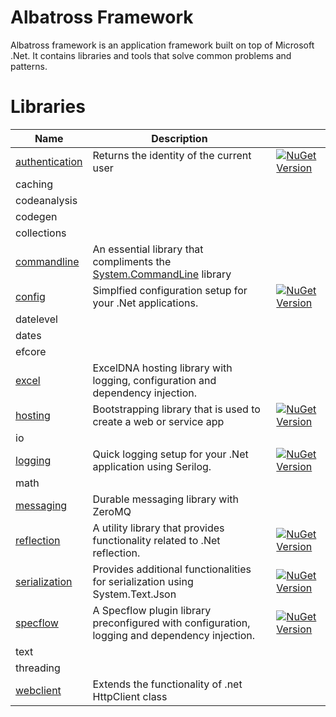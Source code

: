 # Albatross Framework
Albatross framework is an application framework built on top of Microsoft .Net.  It contains libraries and tools that solve common problems and patterns.

# Libraries
|Name|Description||
|-|-|-|
|[authentication](./authentication/Albatross.Authentication/)|Returns the identity of the current user|[![NuGet Version](https://img.shields.io/nuget/v/Albatross.Authentication)](https://www.nuget.org/packages/Albatross.Authentication)|
|caching|||
|codeanalysis|||
|codegen|||
|collections|||
|[commandline](./commandline/Albatross.CommandLine)|An essential library that compliments the [System.CommandLine](https://learn.microsoft.com/en-us/dotnet/standard/commandline/) library||
|[config](./config/Albatross.Config)|Simplfied configuration setup for your .Net applications.|[![NuGet Version](https://img.shields.io/nuget/v/https://www.nuget.org/packages/Albatross.Config)](https://www.nuget.org/packages/Albatross.Config)|
|datelevel|||
|dates|||
|efcore|||
|[excel](./excel/Albatross.Hosting.Excel/)|ExcelDNA hosting library with logging, configuration and dependency injection.||
|[hosting](./hosting/Albatross.Hosting/)|Bootstrapping library that is used to create a web or service app|[![NuGet Version](https://img.shields.io/nuget/v/Albatross.Hosting)](https://www.nuget.org/packages/Albatross.Hosting)|
|io|||
|[logging](./logging/Albatross.Logging)|Quick logging setup for your .Net application using Serilog.|[![NuGet Version](https://img.shields.io/nuget/v/Albatross.Logging)](https://www.nuget.org/packages/Albatross.Loggging)|
|math|||
|[messaging](./messaging/Albatross.Messaging)|Durable messaging library with ZeroMQ||
|[reflection](./reflection/Albatross.Reflection/)|A utility library that provides functionality related to .Net reflection.|[![NuGet Version](https://img.shields.io/nuget/v/Albatross.Reflection)](https://www.nuget.org/packages/Albatross.Reflection)|
|[serialization](./serialization/Albatross.Serialization/)|Provides additional functionalities for serialization using System.Text.Json|[![NuGet Version](https://img.shields.io/nuget/v/Albatross.Serialization)](https://www.nuget.org/packages/Albatross.Serialization)|
|[specflow](./testing/Albatross.SpecFlowPlugin//)|A Specflow plugin library preconfigured with configuration, logging and dependency injection.|[![NuGet Version](https://img.shields.io/nuget/v/Albatross.SpecFlowPlugin)](https://www.nuget.org/packages/Albatross.SpecFlowPlugin)|
|text|||
|threading|||
|[webclient](./webclient/Albatross.WebClient/)|Extends the functionality of .net HttpClient class||
